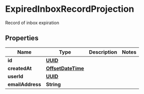 

# ExpiredInboxRecordProjection

Record of inbox expiration
## Properties

Name | Type | Description | Notes
------------ | ------------- | ------------- | -------------
**id** | [**UUID**](UUID) |  | 
**createdAt** | [**OffsetDateTime**](OffsetDateTime) |  | 
**userId** | [**UUID**](UUID) |  | 
**emailAddress** | **String** |  | 



